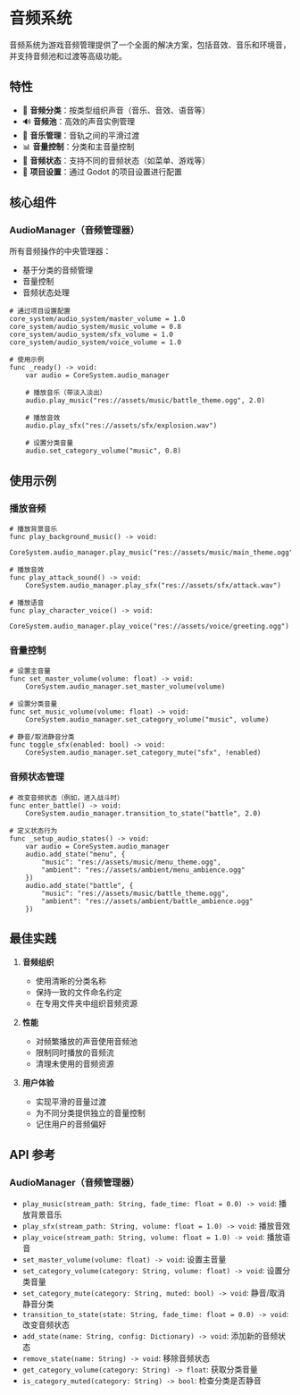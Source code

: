 # 音频系统

音频系统为游戏音频管理提供了一个全面的解决方案，包括音效、音乐和环境音，并支持音频池和过渡等高级功能。

## 特性

- 🎵 **音频分类**：按类型组织声音（音乐、音效、语音等）
- 🔊 **音频池**：高效的声音实例管理
- 🎼 **音乐管理**：音轨之间的平滑过渡
- 📊 **音量控制**：分类和主音量控制
- 🔄 **音频状态**：支持不同的音频状态（如菜单、游戏等）
- 📱 **项目设置**：通过 Godot 的项目设置进行配置

## 核心组件

### AudioManager（音频管理器）

所有音频操作的中央管理器：
- 基于分类的音频管理
- 音量控制
- 音频状态处理

```gdscript
# 通过项目设置配置
core_system/audio_system/master_volume = 1.0
core_system/audio_system/music_volume = 0.8
core_system/audio_system/sfx_volume = 1.0
core_system/audio_system/voice_volume = 1.0

# 使用示例
func _ready() -> void:
    var audio = CoreSystem.audio_manager
    
    # 播放音乐（带淡入淡出）
    audio.play_music("res://assets/music/battle_theme.ogg", 2.0)
    
    # 播放音效
    audio.play_sfx("res://assets/sfx/explosion.wav")
    
    # 设置分类音量
    audio.set_category_volume("music", 0.8)
```

## 使用示例

### 播放音频

```gdscript
# 播放背景音乐
func play_background_music() -> void:
    CoreSystem.audio_manager.play_music("res://assets/music/main_theme.ogg")

# 播放音效
func play_attack_sound() -> void:
    CoreSystem.audio_manager.play_sfx("res://assets/sfx/attack.wav")

# 播放语音
func play_character_voice() -> void:
    CoreSystem.audio_manager.play_voice("res://assets/voice/greeting.ogg")
```

### 音量控制

```gdscript
# 设置主音量
func set_master_volume(volume: float) -> void:
    CoreSystem.audio_manager.set_master_volume(volume)

# 设置分类音量
func set_music_volume(volume: float) -> void:
    CoreSystem.audio_manager.set_category_volume("music", volume)

# 静音/取消静音分类
func toggle_sfx(enabled: bool) -> void:
    CoreSystem.audio_manager.set_category_mute("sfx", !enabled)
```

### 音频状态管理

```gdscript
# 改变音频状态（例如，进入战斗时）
func enter_battle() -> void:
    CoreSystem.audio_manager.transition_to_state("battle", 2.0)
    
# 定义状态行为
func _setup_audio_states() -> void:
    var audio = CoreSystem.audio_manager
    audio.add_state("menu", {
        "music": "res://assets/music/menu_theme.ogg",
        "ambient": "res://assets/ambient/menu_ambience.ogg"
    })
    audio.add_state("battle", {
        "music": "res://assets/music/battle_theme.ogg",
        "ambient": "res://assets/ambient/battle_ambience.ogg"
    })
```

## 最佳实践

1. **音频组织**
   - 使用清晰的分类名称
   - 保持一致的文件命名约定
   - 在专用文件夹中组织音频资源

2. **性能**
   - 对频繁播放的声音使用音频池
   - 限制同时播放的音频流
   - 清理未使用的音频资源

3. **用户体验**
   - 实现平滑的音量过渡
   - 为不同分类提供独立的音量控制
   - 记住用户的音频偏好

## API 参考

### AudioManager（音频管理器）
- `play_music(stream_path: String, fade_time: float = 0.0) -> void`: 播放背景音乐
- `play_sfx(stream_path: String, volume: float = 1.0) -> void`: 播放音效
- `play_voice(stream_path: String, volume: float = 1.0) -> void`: 播放语音
- `set_master_volume(volume: float) -> void`: 设置主音量
- `set_category_volume(category: String, volume: float) -> void`: 设置分类音量
- `set_category_mute(category: String, muted: bool) -> void`: 静音/取消静音分类
- `transition_to_state(state: String, fade_time: float = 0.0) -> void`: 改变音频状态
- `add_state(name: String, config: Dictionary) -> void`: 添加新的音频状态
- `remove_state(name: String) -> void`: 移除音频状态
- `get_category_volume(category: String) -> float`: 获取分类音量
- `is_category_muted(category: String) -> bool`: 检查分类是否静音
